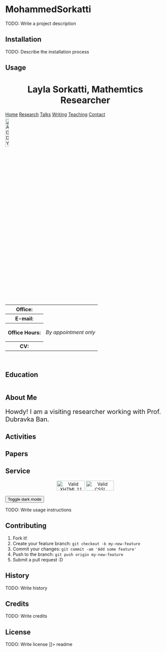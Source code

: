 # MohammedSorkatti
<snippet>
  <content><![CDATA[
# ${1:Project Name}

TODO: Write a project description

## Installation

TODO: Describe the installation process

## Usage
<!DOCTYPE html PUBLIC "-//W3C//DTD XHTML 1.1//EN"
  "http://www.w3.org/TR/xhtml11/DTD/xhtml11.dtd">

<html xmlns="http://www.w3.org/1999/xhtml" xml:lang="en">

<!-- ==================== DEFINE DOCUMENT VARS HERE ==================== -->
<!-- ========== In this section change YOUR NAME to your name ========== -->
<!--#set
var="title"
value="YOUR NAME"
var="description"
value="YOUR NAME's Homepage at Texas A&amp;M University"
var="keywords"
value="Texas A&amp;M, Mathematics, YOUR, NAME"
var="author"
value="YOUR NAME, Department of Mathematics, Texas A&amp;M University"
-->

<head>
  <title>Mohamed Sorkatti</title>
  <link href="css/scs.css" rel="stylesheet" type="text/css">
  <link rel="icon" href="icon.png">

</head>
<!--#include virtual="/head.html"-->
<style type="text/css">

body {
  padding: 25px;
  background-color: whitesmoke;
  color: black;
  font-size: 25px;
}
.contactsearch {
visibility:hidden;
}

.dark-mode {
  background-color: black;
  color: whitesmoke;
}
 
h1 {color: Maroon;}
</style>
</head>

<body>
<!--#include virtual="/includes/1colUser.inc.html" -->

<!-- ==================== BEGIN YOUR CONTENT HERE ==================== -->

<h1 class="pageTitle" style="text-align:center;">Layla Sorkatti, Mathemtics Researcher</h1>

<div class="menubar">
<a href="index.html" class="menulink">Home</a>
<a href="Research/index.html" class="menulink">Research</a>
<a href="Talks/index.html" class="menulink">Talks</a>
<a href="Writing/index.html" class="menulink">Writing</a>
<a href="Teaching/index.html" class="menulink">Teaching</a>
<a href="Contact/index.html" class="menulink">Contact</a>
</div>


<div>
<!-- Photograph -->
<img src="[https://user-images.githubusercontent.com/106450467/183731713-dc25d4bb-bdef-48f2-a848-15049e5e0026.jpg](https://user-images.githubusercontent.com/117595000/201490391-f8e299b3-ec0e-4ff3-94bb-0b14e7d92c96.jpg)" width="15%" alt="ADD YOUR PHOTO HERE"
     style="position:relative;float:left;padding-right:5px;padding-top:5px;"/>
     
<!-- Contact info -->
<table>
<tr><!-- Office -->
<th style=>Office:</th>
<td></td>
</tr>
<tr><!-- Obfuscate your e-mail address to reduce spam -->
<th style=>E-mail:</th>

</tr>
<tr><!-- Office Hours -->
<th style="text-align: vertical-align:top">Office Hours:</th>
<td style="vertical-align: top">

<i>By appointment only</i>
</td>
</tr>
<tr><!-- Link to your CV -->
<th>CV:</th>

</tr>
</table>
</div>

<!-- Break -->
<p><br style="clear: both;"/></p>

<h2>Education</h2>
    <table cellpadding="3">
        <tbody style = "font-size:20px">
        </tbody>
    </table>


<!-- Talk about current activities, like GAS, DRP, AWM Peer Mentor, AMS, Diversity Club, Research Group with Frank Sottile, presenting at the island for SIAM and any others? -->

  <h2>About Me</h2>

<tbody>

<p style="font-size:20px">Howdy! I am a visiting researcher working with Prof. Dubravka Ban.</p>

  <h2>Activities</h2>
 

 
 
<h2>Papers</h2>

 
<h2>Service</h2>



<!--

<h2>Current Teaching</h2>


  Link to your teaching pages.
  Create new sub directories mathMMM_2014c and mathNNN_2014a
  under your public_html directory for Fall and Spring, 2014,
  respectively.  Create index.html files in each directory.
 

<h3>Past Teaching</h3>
-->





<!--

<h3>Research Interests</h3>
<ul style="margin-top: 2px">  
<li>Algebraic Geometry and Applications</li>
<li>Motivic Geometry and Motivic Homotopy Theory</li>
<li>Category Theory and Applications</li>
</ul>




<h3>Pre-prints</h3>
<ul style="margin-top: 2px">
<li>Pre-print 1</li>
<li>Pre-print 2</li>
</ul>

-->



<!-- ==================== External Personal Pages ====================  -->
<!-- == It's your call on how much personal information to put here == -->

<!--

<h3>Personal</h3>
<ul style="margin-top: 2px">
<li><a href="http://www.facebook.com/YOUR_FB_PAGE">My Facebook Page</a></li>
<li><a href="http://www.twitter.com/YOUR_TW_PAGE">My Twitter Page</a></li>
</ul>

-->

<!--
======= Remove next line when you've customized your page. ======
<! -- <p><i>This is a template web page for the user.</i></p> -->


<!-- ========== HTML Validator - You may remove this section ========= -->
<p style="text-align:center">
<a href="http://validator.w3.org/check?uri=referer"><img
   src="http://www.w3.org/Icons/valid-xhtml11"
   alt="Valid XHTML 1.1" height="31" width="88" /></a>
<a href="http://jigsaw.w3.org/css-validator/check/referer"><img
   style="border:0;width:88px;height:31px"
   src="http://jigsaw.w3.org/css-validator/images/vcss-blue"
   alt="Valid CSS!"/></a>
</p>


<!-- ===================== END YOUR CONTENT HERE ===================== -->
<!--#include virtual="/includes/footerSubpage.inc.html" -->
<button onclick="myFunction()">Toggle dark mode</button>

<script>
function myFunction() {
   var element = document.body;
   element.classList.toggle("dark-mode");
}
</script>
</body>
</html>

TODO: Write usage instructions

## Contributing

1. Fork it!
2. Create your feature branch: `git checkout -b my-new-feature`
3. Commit your changes: `git commit -am 'Add some feature'`
4. Push to the branch: `git push origin my-new-feature`
5. Submit a pull request :D

## History

TODO: Write history

## Credits

TODO: Write credits

## License

TODO: Write license
]]></content>
  <tabTrigger>readme</tabTrigger>
</snippet>
